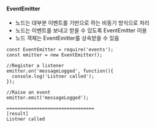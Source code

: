 #### EventEmitter
- 노드는 대부분 이벤트를 기반으로 하는 비동기 방식으로 처리
- 노드는 이벤트를 보내고 받을 수 있도록 EventEmitter 이용
- 노드 객체는 EventEmitter를 상속받을 수 있음

```
const EventEmitter = require('events');
const emitter = new EventEmitter();

//Register a listener
emitter.on('messageLogged', function(){
  console.log('Listner called');
});

//Raise an event
emitter.emit('messageLogged');

================================
[result]
Listner called
```

